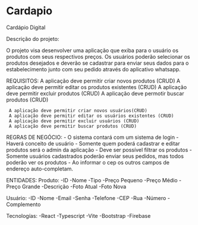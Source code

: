 # Cardapio

Cardápio Digital

Descrição do projeto:

O projeto visa desenvolver uma aplicação que exiba para o usuário os produtos com seus respectivos preços. Os usuários poderão 
selecionar os produtos desejados e deverão se cadastrar para enviar seus dados para o estabelecimento 
junto com seu pedido através do aplicativo whatsapp.


REQUISITOS:
	 A aplicação deve permitir criar novos produtos (CRUD)
	 A aplicação deve permitir editar os produtos existentes (CRUD)
	 A aplicação deve permitir excluir produtos (CRUD)
	 A aplicação deve permotir buscar produtos (CRUD)

	 A aplicação deve permitir criar novos usuários(CRUD)
	 A aplicação deve permitir editar os usuários existentes (CRUD)
	 A aplicação deve permitir excluir usuários (CRUD)
	 A aplicação deve permitir buscar produtos (CRUD)

REGRAS DE NEGÓCIO:
	- O sistema contará com um sistema de login
	- Haverá conceito de usuário
	- Somente quem poderá cadastrar e editar produtos será o admin da aplicação
	- Deve ser possível filtrar os produtos
	- Somente usuários cadastrados poderão enviar seus pedidos, mas todos poderão ver os produtos
	- Ao informar o cep os outros campos de endereço auto-completam.


ENTIDADES:
Produto:
	-ID
	-Nome
	-Tipo
	-Preço Pequeno
	-Preço Médio
	-Preço Grande
	-Descrição
	-Foto Atual
	-Foto Nova

Usuário:
	-ID
	-Nome
	-Email
	-Senha
	-Telefone
	-CEP
	-Rua
	-Número
	-Complemento

Tecnologías:
	-React
	-Typescript
	-Vite
	-Bootstrap
	-Firebase
	

